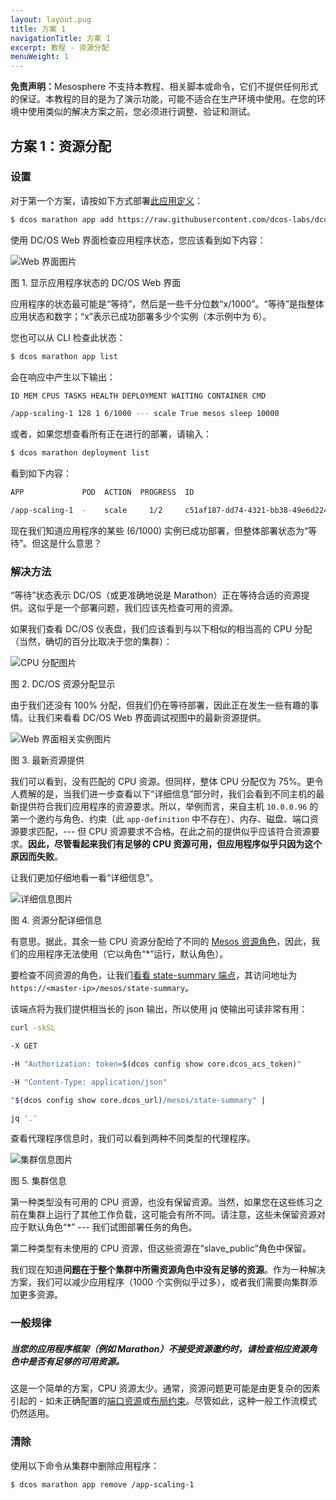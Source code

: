 ```yaml
---
layout: layout.pug
title: 方案 1
navigationTitle: 方案 1
excerpt: 教程 - 资源分配
menuWeight: 1
---
```


<p class="message--warning"><strong>免责声明：</strong>Mesosphere 不支持本教程、相关脚本或命令，它们不提供任何形式的保证。本教程的目的是为了演示功能，可能不适合在生产环境中使用。在您的环境中使用类似的解决方案之前，您必须进行调整、验证和测试。</p>

<a name=c1></a>

## 方案 1：资源分配

### 设置

对于第一个方案，请按如下方式部署[此应用定义](https://raw.githubusercontent.com/dcos-labs/dcos-debugging/master/1.10/app-scaling1.json)：

```bash
$ dcos marathon app add https://raw.githubusercontent.com/dcos-labs/dcos-debugging/master/1.10/app-scaling1.json
```

使用 DC/OS Web 界面检查应用程序状态，您应该看到如下内容：

![Web 界面图片](https://mesosphere.com/wp-content/uploads/2018/04/pasted-image-0-14.png)

图 1. 显示应用程序状态的 DC/OS Web 界面

应用程序的状态最可能是“等待”，然后是一些千分位数“x/1000”。“等待”是指整体应用状态和数字；“x”表示已成功部署多少个实例（本示例中为 6）。

您也可以从 CLI 检查此状态：

```bash
$ dcos marathon app list
```

会在响应中产生以下输出：

```bash
ID MEM CPUS TASKS HEALTH DEPLOYMENT WAITING CONTAINER CMD

/app-scaling-1 128 1 6/1000 --- scale True mesos sleep 10000
```

或者，如果您想查看所有正在进行的部署，请输入：

```bash
$ dcos marathon deployment list
```

看到如下内容：

```bash
APP             POD  ACTION  PROGRESS  ID

/app-scaling-1  -    scale     1/2     c51af187-dd74-4321-bb38-49e6d224f4c8
```

现在我们知道应用程序的某些 (6/1000) 实例已成功部署，但整体部署状态为“等待”。但这是什么意思？

### 解决方法

“等待”状态表示 DC/OS（或更准确地说是 Marathon）正在等待合适的资源提供。这似乎是一个部署问题，我们应该先检查可用的资源。

如果我们查看 DC/OS 仪表盘，我们应该看到与以下相似的相当高的 CPU 分配（当然，确切的百分比取决于您的集群）：

![CPU 分配图片](https://mesosphere.com/wp-content/uploads/2018/04/pasted-image-0-20.png)

图 2. DC/OS 资源分配显示

由于我们还没有 100% 分配，但我们仍在等待部署，因此正在发生一些有趣的事情。让我们来看看 DC/OS Web 界面调试视图中的最新资源提供。

![Web 界面相关实例图片](https://mesosphere.com/wp-content/uploads/2018/04/pasted-image-0-21.png)

图 3. 最新资源提供

我们可以看到，没有匹配的 CPU 资源。但同样，整体 CPU 分配仅为 75%。更令人费解的是，当我们进一步查看以下“详细信息”部分时，我们会看到不同主机的最新提供符合我们应用程序的资源要求。所以，举例而言，来自主机 `10.0.0.96` 的第一个邀约与角色、约束（此 `app-definition` 中不存在）、内存、磁盘、端口资源要求匹配，--- 但 CPU 资源要求不合格。在此之前的提供似乎应该符合资源要求。**因此，尽管看起来我们有足够的 CPU 资源可用，但应用程序似乎只因为这个原因而失败**。

让我们更加仔细地看一看“详细信息”。

![详细信息图片](https://mesosphere.com/wp-content/uploads/2018/04/pasted-image-0-22.png)

图 4. 资源分配详细信息

有意思。据此，其余一些 CPU 资源分配给了不同的 [Mesos 资源角色](http://mesos.apache.org/documentation/latest/roles/)，因此，我们的应用程序无法使用（它以角色“*”运行，默认角色）。

要检查不同资源的角色，让我们[看看 state-summary 端点](/dcos/cn/1.11/tutorials/dcos-debug/tools/#state-summary)，其访问地址为`https://<master-ip>/mesos/state-summary`。

该端点将为我们提供相当长的 json 输出，所以使用 jq 使输出可读非常有用：

```bash
curl -skSL

-X GET

-H "Authorization: token=$(dcos config show core.dcos_acs_token)"

-H "Content-Type: application/json"

"$(dcos config show core.dcos_url)/mesos/state-summary" |

jq '.'
```

查看代理程序信息时，我们可以看到两种不同类型的代理程序。

![集群信息图片](https://mesosphere.com/wp-content/uploads/2018/04/pasted-image-0-19.png)

图 5. 集群信息

第一种类型没有可用的 CPU 资源，也没有保留资源。当然，如果您在这些练习之前在集群上运行了其他工作负载，这可能会有所不同。请注意，这些未保留资源对应于默认角色“*” --- 我们试图部署任务的角色。

第二种类型有未使用的 CPU 资源，但这些资源在“slave_public”角色中保留。

我们现在知道**问题在于整个集群中所需资源角色中没有足够的资源**。作为一种解决方案，我们可以减少应用程序（1000 个实例似乎过多），或者我们需要向集群添加更多资源。

### 一般规律

##### 当您的应用程序框架（例如 Marathon）不接受资源邀约时，请检查相应资源角色中是否有足够的可用资源。

这是一个简单的方案，CPU 资源太少。通常，资源问题更可能是由更复杂的因素引起的 - 如未正确配置的[端口资源](/dcos/cn/1.11/deploying-services/service-ports/)或[布局约束](/dcos/cn/1.11/deploying-services/marathon-constraints/)。尽管如此，这种一般工作流模式仍然适用。

### 清除

使用以下命令从集群中删除应用程序：

`$ dcos marathon app remove /app-scaling-1`
